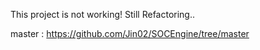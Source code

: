 This project is not working!
Still Refactoring..

master : https://github.com/Jin02/SOCEngine/tree/master

